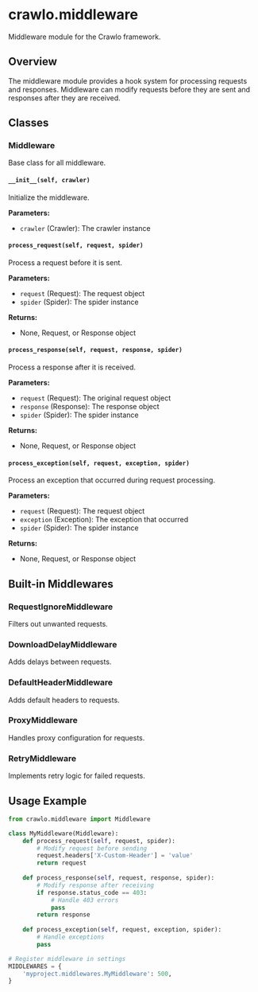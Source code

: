 # crawlo.middleware

Middleware module for the Crawlo framework.

## Overview

The middleware module provides a hook system for processing requests and responses. Middleware can modify requests before they are sent and responses after they are received.

## Classes

### Middleware

Base class for all middleware.

#### `__init__(self, crawler)`

Initialize the middleware.

**Parameters:**
- `crawler` (Crawler): The crawler instance

#### `process_request(self, request, spider)`

Process a request before it is sent.

**Parameters:**
- `request` (Request): The request object
- `spider` (Spider): The spider instance

**Returns:**
- None, Request, or Response object

#### `process_response(self, request, response, spider)`

Process a response after it is received.

**Parameters:**
- `request` (Request): The original request object
- `response` (Response): The response object
- `spider` (Spider): The spider instance

**Returns:**
- None, Request, or Response object

#### `process_exception(self, request, exception, spider)`

Process an exception that occurred during request processing.

**Parameters:**
- `request` (Request): The request object
- `exception` (Exception): The exception that occurred
- `spider` (Spider): The spider instance

**Returns:**
- None, Request, or Response object

## Built-in Middlewares

### RequestIgnoreMiddleware

Filters out unwanted requests.

### DownloadDelayMiddleware

Adds delays between requests.

### DefaultHeaderMiddleware

Adds default headers to requests.

### ProxyMiddleware

Handles proxy configuration for requests.

### RetryMiddleware

Implements retry logic for failed requests.

## Usage Example

```python
from crawlo.middleware import Middleware

class MyMiddleware(Middleware):
    def process_request(self, request, spider):
        # Modify request before sending
        request.headers['X-Custom-Header'] = 'value'
        return request
    
    def process_response(self, request, response, spider):
        # Modify response after receiving
        if response.status_code == 403:
            # Handle 403 errors
            pass
        return response
    
    def process_exception(self, request, exception, spider):
        # Handle exceptions
        pass

# Register middleware in settings
MIDDLEWARES = {
    'myproject.middlewares.MyMiddleware': 500,
}
```